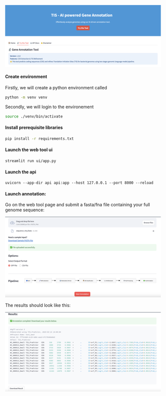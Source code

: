 <img src="./ui/static/app.png"/>


#### Create environment
Firstly, we will create a python environment called
```sh
python -m venv venv
```
Secondly, we will login to the environement
```sh
source ./venv/bin/activate
```
#### Install prerequisite libraries

```sh
pip install -r requirements.txt
```

####  Launch the web tool ui
```
streamlit run ui/app.py
```

####  Launch the api
```
uvicorn --app-dir api api:app --host 127.0.0.1 --port 8000 --reload
```

#### Launch annotation:

Go on the web tool page and submit a fasta/fna file containing your full genome sequence:

<img src="./ui/static/task.png"/>

The results should look like this: 

<img src="./ui/static/results.png"/>


<!-- 

uvicorn --app-dir api api:app --host 10.52.88.33 --port 8000 --reload 
python start.py 

-->
